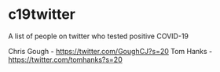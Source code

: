 # c19twitter
A list of people on twitter who tested positive COVID-19


Chris Gough - https://twitter.com/GoughCJ?s=20
Tom Hanks - https://twitter.com/tomhanks?s=20

